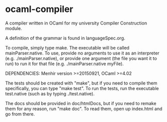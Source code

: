 # ocaml-compiler

A compiler written in OCaml for my university Compiler Construction module.

A definition of the grammar is found in languageSpec.org.

To compile, simply type make. The executable will be called mainParser.native. To use, provide no arguments to use it as an interpreter (e.g. ./mainParser.native), or provide one argument (the file you want it to run) to run it for that file (e.g. ./mainParser.native myFile).

DEPENDENCIES: Menhir version >=20150921, OCaml >=4.02

The tests should be created with "make", but if you need to compile them specifically, you can type "make test". To run the tests, run the executable test.native (such as by typing ./test.native).

The docs should be provided in doc/htmlDocs, but if you need to remake them for any reason, run "make doc". To read them, open up index.html and go from there.


